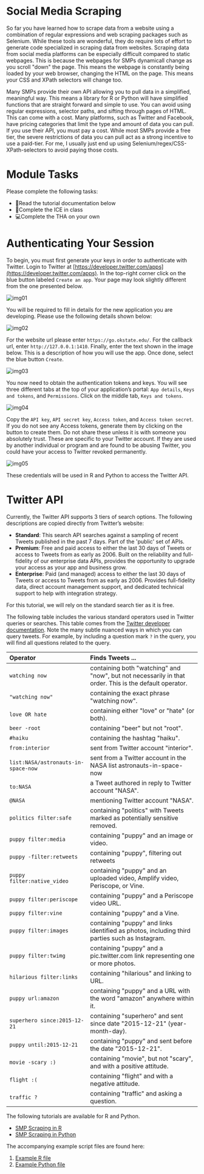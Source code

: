 # Social Media Scraping
So far you have learned how to scrape data from a website using a combination of regular expressions and web scraping packages such as Selenium. While these tools are wonderful, they do require lots of effort to generate code specialized in scraping data from websites. Scraping data from social media platforms can be especially difficult compared to static webpages. This is because the webpages for SMPs dynamicall change as you scroll "down" the page. This means the webpage is constantly being loaded by your web browser, changing the HTML on the page. This means your CSS and XPath selectors will change too.

Many SMPs provide their own API allowing you to pull data in a simplified, meaningful way. This means a library for R or Python will have simplified functions that are straight forward and simple to use. You can avoid using regular expressions, selector paths, and sifting through pages of HTML. This can come with a cost. Many platforms, such as Twitter and Facebook, have pricing categories that limit the type and amount of data you can pull. If you use their API, you must pay a cost. While most SMPs provide a free tier, the severe restrictions of data you can pull act as a strong incentive to use a paid-tier. For me, I usually just end up using Selenium/regex/CSS-XPath-selectors to avoid paying those costs.

# Module Tasks
Please complete the following tasks:
* :notebook:Read the tutorial documentation below
* :school:Complete the ICE in class
* :computer:Complete the THA on your own

# Authenticating Your Session
To begin, you must first generate your keys in order to authenticate with Twitter. Login to Twitter at [https://developer.twitter.com/apps](https://developer.twitter.com/apps). In the top-right corner click on the blue button labeled `Create an app`. Your page may look slightly different from the one presented below.

![img01](assets/img01.png)

You will be required to fill in details for the new application you are developing. Please use the following details shown below:

![img02](assets/img02.png)

For the website url please enter `https://go.okstate.edu/`. For the callback url, enter `http://127.0.0.1:1410`. Finally, enter the text shown in the image below. This is a description of how you will use the app. Once done, select the blue button `Create`.

![img03](assets/img03.png)

You now need to obtain the authentication tokens and keys. You will see three different tabs at the top of your application’s portal: `App details`, `Keys and tokens`, and `Permissions`. Click on the middle tab, `Keys and tokens`.

![img04](assets/img04.png)

Copy the `API key`, `API secret key`, `Access token`, and `Access token secret`. If you do not see any Access tokens, generate them by clicking on the button to create them. Do not share these unless it is with someone you absolutely trust. These are specific to your Twitter account. If they are used by another individual or program and are found to be abusing Twitter, you could have your access to Twitter revoked permanently.

![img05](assets/img05.png)

These credentials will be used in R and Python to access the Twitter API. 

# Twitter API
Currently, the Twitter API supports 3 tiers of search options. The following descriptions are copied directly from Twitter’s website: 
* **Standard**: This search API searches against a sampling of recent Tweets published in the past 7 days. Part of the 'public' set of APIs.
* **Premium**: Free and paid access to either the last 30 days of Tweets or access to Tweets from as early as 2006. Built on the reliability and full-fidelity of our enterprise data APIs, provides the opportunity to upgrade your access as your app and business grow.
* **Enterprise**: Paid (and managed) access to either the last 30 days of Tweets or access to Tweets from as early as 2006.  Provides full-fidelity data, direct account management support, and dedicated technical support to help with integration strategy.

For this tutorial, we will rely on the standard search tier as it is free. 

The following table includes the various standard operators used in Twitter queries or searches. This table comes from the [Twitter developer documentation](https://developer.twitter.com/en/docs/tweets/search/guides/standard-operators). Note the many subtle nuanced ways in which you can query tweets. For example, by including a question mark `?` in the query, you will find all questions related to the query.

| Operator | Finds Tweets ... |
|:---|:---|
| `watching now` | containing both "watching" and "now", but not necessarily in that order. This is the default operator. |
| `"watching now"` | containing the exact phrase "watching now". |
| `love OR hate` | containing either "love" or "hate" (or both). |
| `beer -root` | containing "beer" but not "root". |
| `#haiku` | containing the hashtag "haiku". |
| `from:interior` | sent from Twitter account "interior". |
| `list:NASA/astronauts-in-space-now` | sent from a Twitter account in the NASA list astronauts-in-space-now |
| `to:NASA` | a Tweet authored in reply to Twitter account "NASA". |
| `@NASA` | mentioning Twitter account "NASA". |
| `politics filter:safe` | containing "politics" with Tweets marked as potentially sensitive removed. |
| `puppy filter:media` | containing "puppy" and an image or video. |
| `puppy -filter:retweets` | containing "puppy", filtering out retweets |
| `puppy filter:native_video` | containing "puppy" and an uploaded video, Amplify video, Periscope, or Vine. |
| `puppy filter:periscope` | containing "puppy" and a Periscope video URL. |
| `puppy filter:vine` | containing "puppy" and a Vine. |
| `puppy filter:images` | containing "puppy" and links identified as photos, including third parties such as Instagram. |
| `puppy filter:twimg` | containing "puppy" and a pic.twitter.com link representing one or more photos. |
| `hilarious filter:links` | containing "hilarious" and linking to URL. |
| `puppy url:amazon` | containing "puppy" and a URL with the word "amazon" anywhere within it. |
| `superhero since:2015-12-21` | containing "superhero" and sent since date "2015-12-21" (year-month-day). |
| `puppy until:2015-12-21` | containing "puppy" and sent before the date "2015-12-21". |
| `movie -scary :)` | containing "movie", but not "scary", and with a positive attitude. |
| `flight :(` | containing "flight" and with a negative attitude. |
| `traffic ?` | containing "traffic" and asking a question. |

The following tutorials are available for R and Python.
* [SMP Scraping in R](assets/tutorial%20smp%20scraping%20in%20r.md)
* [SMP Scraping in Python](assets/tutorial%20smp%20scraping%20in%20python.md)

The accompanying example script files are found here:
1. [Example R file](assets/smp%20scraping%20example.R)
1. [Example Python file](assets/smp%20scraping%20example.py)